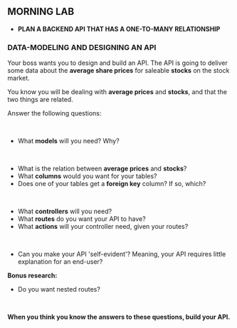 ## MORNING LAB

* **PLAN A BACKEND API THAT HAS A ONE-TO-MANY RELATIONSHIP**

### DATA-MODELING AND DESIGNING AN API

Your boss wants you to design and build an API. The API is going to deliver some data about the **average share prices** for saleable **stocks** on the stock market. 

You know you will be dealing with **average prices** and **stocks**, and that the two things are related.

Answer the following questions:

<br>

* What **models** will you need? Why?

<br>

* What is the relation between **average prices** and **stocks**?
* What **columns** would you want for your tables?
* Does one of your tables get a **foreign key** column? If so, which?

<br>

* What **controllers** will you need?
* What **routes** do you want your API to have?
* What **actions** will your controller need, given your routes?

<br>

* Can you make your API 'self-evident'? Meaning, your API requires little explanation for an end-user?

**Bonus research:**

* Do you want nested routes?
<br>

**When you think you know the answers to these questions, build your API.**
